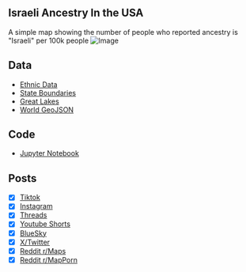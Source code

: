 ## Israeli Ancestry In the USA
A simple map showing the number of people who reported ancestry is "Israeli" per 100k people
![Image](https://drive.google.com/uc?export=view&id=1RN9wvCWBMq33hn4jGKXdsi-5mY7PRnq6)

## Data
* [Ethnic Data](https://data.census.gov/table/ACSDT5Y2022.B04006?q=People%20Reporting%20Ancestry&g=010XX00US$0400000)
* [State Boundaries](https://www.census.gov/geographies/mapping-files/time-series/geo/carto-boundary-file.html)
* [Great Lakes](https://usicecenter.gov/Products/GreatLakesData)
* [World GeoJSON](https://public.opendatasoft.com/explore/dataset/world-administrative-boundaries/export/?flg=en-us)

## Code
* [Jupyter Notebook](FormatData.ipynb)

## Posts
- [x] [Tiktok](https://www.tiktok.com/@vinemapper/video/7480622089657994542)
- [x] [Instagram](https://www.instagram.com/p/DHERHygPoj1/)
- [x] [Threads](https://www.threads.net/@vinemapper/post/DHERISovf1t)
- [x] [Youtube Shorts](https://youtube.com/shorts/rSvy6Alhic8)
- [x] [BlueSky](https://bsky.app/profile/vinemapper.bsky.social/post/3lk4k6k3cz22x)
- [x] [X/Twitter](https://x.com/VineMapper/status/1899505871857848666)
- [x] [Reddit r/Maps](https://www.reddit.com/r/Maps/comments/1j8vo37/reported_ancestry_of_israeli_per_100k_people/)
- [x] [Reddit r/MapPorn](https://www.reddit.com/r/MapPorn/comments/1j8vnts/reported_ancestry_of_israeli_per_100k_people/)
